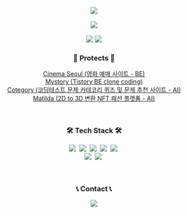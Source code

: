 
<div align=center>
    <img src="https://capsule-render.vercel.app/api?type=transparent&color=81F79F&text=Welcome%20to%20Sem1308's%20GitHub%20👋&animation=twinkling&fontSize=40&fontAlignY=50&fontAlign=50&fontColor=04B404&height=180"/>
</div>
<br/>

<div align=center>
    <a href="https://hits.seeyoufarm.com"><img src="https://hits.seeyoufarm.com/api/count/incr/badge.svg?url=https%3A%2F%2Fgithub.com%2Fsem1308&count_bg=%23333333&title_bg=%23FC4F59&icon=&icon_color=%23FC4F59&title=hits&edge_flat=false)](https://hits.seeyoufarm.com"/>
    </a>
</div>
<br/>

<div align=center>
    <div>
        <img src="https://github-readme-stats.vercel.app/api?username=sem1308&show_icons=true&theme=default"/>
        <img src="http://mazassumnida.wtf/api/v2/generate_badge?boj=sem1308"/>
    </div>
    <div>
        <h3 align="center">📑 Protects 📑</h3>
        <p align="center">
            <a href="https://github.com/orgs/Cinema-Seoul/repositories">Cinema Seoul (영화 예매 사이트 - BE)</a><br/>
            <a href="https://github.com/sem1308/mystory-backend">Mystory (Tistory BE clone coding)</a><br/>            
            <a href="https://github.com/orgs/uos-vision/repositories">Cotegory (코딩테스트 문제 카테코리 퀴즈 및 문제 추천 사이트 - AI)</a><br/>
            <a href="https://github.com/sem1308/Matilda_Learning">Matilda (2D to 3D 변환 NFT 패션 플랫폼 - AI)</a><br/>            
        </p>
    </div>
</div>
<br/>


<h3 align="center">🛠 Tech Stack 🛠</h3>
<p align="center">
  <img src="https://img.shields.io/badge/Python-3766AB?style=flat-square&logo=Python&logoColor=white"/></a>&nbsp 
  <img src="https://img.shields.io/badge/Java-FF5A00?style=flat-square&logo=Java&logoColor=white"/></a>&nbsp
  <img src="https://img.shields.io/badge/Spring_Boot-%236DB33F?style=flat-square&logo=springboot&logoColor=white"/></a>&nbsp
  <img src="https://img.shields.io/badge/C-A8B9CC?style=flat-square&logo=C&logoColor=white"/></a>&nbsp 
  <img src="https://img.shields.io/badge/Csharp-512BD4?style=flat-square&logo=csharp&logoColor=white"/></a>&nbsp 
  <br>
  <img src="https://img.shields.io/badge/aws-333664?style=flat-square&logo=amazon-aws&logoColor=white"/></a>&nbsp 
  <img src="https://img.shields.io/badge/github-181717?style=flat-square&logo=github&logoColor=white"></a>&nbsp 
</p>
<br/>

<h3 align="center">📞 Contact 📞</h3>
<p align="center">
    <a href="mailto:hshhan0221@naver.com">
        <img src="https://img.shields.io/badge/Naver-03C75A?style=for-the-badge&logoColor=black&logo=naver">
    </a>
</p>
<br/>
